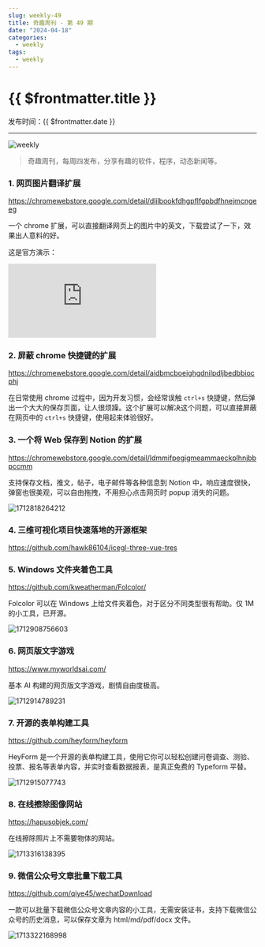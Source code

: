 ```yaml
---
slug: weekly-49
title: 奇趣周刊 - 第 49 期
date: "2024-04-18"
categories:
  - weekly
tags:
  - weekly
---
```


# {{ $frontmatter.title }}

发布时间：{{ $frontmatter.date }}

---

![weekly](https://imgurl.zishu.me/weekly.webp)

> 奇趣周刊，每周四发布，分享有趣的软件，程序，动态新闻等。

### 1. 网页图片翻译扩展

https://chromewebstore.google.com/detail/dlilbookfdhgpflfgpbdfhnejmcngeeg

一个 chrome 扩展，可以直接翻译网页上的图片中的英文，下载尝试了一下，效果出人意料的好。

这是官方演示：

<iframe src="https://www.youtube.com/embed/KmVy-F-a4QU?si=YhM0LqMWEZerqF-T" title="YouTube video player" frameborder="0" allow="accelerometer; autoplay; clipboard-write; encrypted-media; gyroscope; picture-in-picture; web-share" referrerpolicy="strict-origin-when-cross-origin" allowfullscreen></iframe>

### 2. 屏蔽 chrome 快捷键的扩展

https://chromewebstore.google.com/detail/aidbmcboeighgdnilpdljbedbbiocphj

在日常使用 chrome 过程中，因为开发习惯，会经常误触 `ctrl+s` 快捷键，然后弹出一个大大的保存页面，让人很烦躁。这个扩展可以解决这个问题，可以直接屏蔽在网页中的 `ctrl+s` 快捷键，使用起来体验很好。

### 3. 一个将 Web 保存到 Notion 的扩展

https://chromewebstore.google.com/detail/ldmmifpegigmeammaeckplhnjbbpccmm

支持保存文档，推文，帖子，电子邮件等各种信息到 Notion 中，响应速度很快，弹窗也很美观，可以自由拖拽，不用担心点击网页时 popup 消失的问题。

![1712818264212](https://imgurl.zishu.me/2024/04/1712818264212.webp)

### 4. 三维可视化项目快速落地的开源框架

https://github.com/hawk86104/icegl-three-vue-tres

### 5. Windows 文件夹着色工具

https://github.com/kweatherman/Folcolor/

Folcolor 可以在 Windows 上给文件夹着色，对于区分不同类型很有帮助。仅 1M 的小工具，已开源。

![1712908756603](https://imgurl.zishu.me/2024/04/1712908756603.webp)

### 6. 网页版文字游戏

https://www.myworldsai.com/

基本 AI 构建的网页版文字游戏，剧情自由度极高。

![1712914789231](https://imgurl.zishu.me/2024/04/1712914789231.webp)

### 7. 开源的表单构建工具

https://github.com/heyform/heyform

HeyForm 是一个开源的表单构建工具，使用它你可以轻松创建问卷调查、测验、投票、报名等表单内容，并实时查看数据报表，是真正免费的 Typeform 平替。

![1712915077743](https://imgurl.zishu.me/2024/04/1712915077743.webp)

### 8. 在线擦除图像网站

https://hapusobjek.com/

在线擦除照片上不需要物体的网站。

![1713316138395](https://imgurl.zishu.me/2024/04/1713316138395.webp)

### 9. 微信公众号文章批量下载工具

https://github.com/qiye45/wechatDownload

一款可以批量下载微信公众号文章内容的小工具，无需安装证书，支持下载微信公众号的历史消息，可以保存文章为 html/md/pdf/docx 文件。

![1713322168998](https://imgurl.zishu.me/2024/04/1713322168998.webp)
